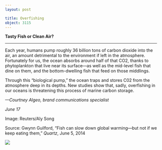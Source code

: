 ```yaml
---
layout: post

title: Overfishing
object: 3115
---
```

**Tasty Fish or Clean Air?**

****

Each year, humans pump roughly 36 billion tons of carbon dioxide into the air, an amount detrimental to the environment if left in the atmosphere. Fortunately for us, the ocean absorbs around half of that CO2, thanks to phytoplankton that live near its surface—as well as the mid-level fish that dine on them, and the bottom-dwelling fish that feed on those middlings. 

Through this “biological pump,” the ocean traps and stores C02 from the atmosphere deep in its depths. New studies show that, sadly, overfishing in our oceans is threatening this process of marine carbon storage.

*—Courtney Algeo, brand communications specialist*

*June 17*

Image: Reuters/Aly Song

Source: Gwynn Guilford, “Fish can slow down global warming—but not if we keep eating them,” *Quartz*, June 5, 2014

![]({{siteurl.base}}/images/14-06-17_82.84_OverfishingEDIT-1.jpg)
